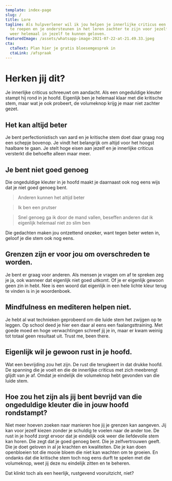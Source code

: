 ```yaml
---
template: index-page
slug: /
title: Lore
tagline: Als hulpverlener wil ik jou helpen je innerlijke criticus een halt toe
  te roepen en je ondersteunen in het leren zachter te zijn voor jezelf. Om zo
  weer helemaal in jezelf te kunnen geloven.
featuredImage: /assets/whatsapp-image-2021-07-22-at-21.49.33.jpeg
cta:
  ctaText: Plan hier je gratis bloesemgesprek in
  ctaLink: /afspraak
---
```

# Herken jij dit?

Je innerlijke criticus schreeuwt om aandacht. Als een ongeduldige kleuter stampt hij rond in je hoofd. Eigenlijk ben je helemaal klaar met die kritische stem, maar wat je ook probeert, de volumeknop krijg je maar niet zachter gezet.

## Het kan altijd beter

Je bent perfectionistisch van aard en je kritische stem doet daar graag nog een schepje bovenop. Je vindt het belangrijk om altijd voor het hoogst haalbare te gaan. Je stelt hoge eisen aan jezelf en je innerlijke criticus versterkt die behoefte alleen maar meer.

## Je bent niet goed genoeg

Die ongeduldige kleuter in je hoofd maakt je daarnaast ook nog eens wijs dat je niet goed genoeg bent.
> Anderen kunnen het altijd beter

> Ik ben een prutser

> Snel genoeg ga ik door de mand vallen, beseffen anderen dat ik eigenlijk helemaal niet zo slim ben

Die gedachten maken jou ontzettend onzeker, want tegen beter weten in, geloof je die stem ook nog eens.

## Grenzen zijn er voor jou om overschreden te worden.

Je bent er graag voor anderen. Als mensen je vragen om af te spreken zeg je ja, ook wanneer dat eigenlijk niet goed uitkomt. Of je er eigenlijk gewoon geen zin in hebt.
Nee is een woord dat eigenlijk in een hele lichte kleur terug te vinden is in je woordenboek.

## Mindfulness en mediteren helpen niet.

Je hebt al wat technieken geprobeerd om die luide stem het zwijgen op te leggen. Op school deed je hier een daar al eens een faalangsttraining. Met goede moed en hoge verwachtingen schreef jij je in, maar er kwam weinig tot totaal geen resultaat uit. Trust me, been there.

## Eigenlijk wil je gewoon rust in je hoofd.
Wat een bevrijding zou het zijn. De rust die terugkeert in dat drukke hoofd. De spanning die je voelt en die de innerlijke criticus met zich meebrengt glijdt van je af. Omdat je eindelijk die volumeknop hebt gevonden van die luide stem.

## Hoe zou het zijn als jij bent bevrijd van die ongeduldige kleuter die in jouw hoofd rondstampt? 

Niet meer hoeven zoeken naar manieren hoe jij je grenzen kan aangeven. Jij kan voor jezelf kiezen zonder je schuldig te voelen naar de ander toe. De rust in je hoofd zorgt ervoor dat je eindelijk ook weer die liefdevolle stem kan horen. Die zegt dat je goed genoeg bent. Die je zelfvertrouwen geeft. Die je doet geloven in al je krachten en kwaliteiten. Die je kan doen openbloeien tot die mooie bloem die niet kan wachten om te groeien.
En ondanks dat die kritische stem toch nog eens durft te spelen met die volumeknop, weet jij deze nu eindelijk zitten en te beheren.

Dat klinkt toch als een heerlijk, rustgevend vooruitzicht, niet?


